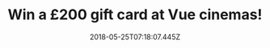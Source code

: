 ---
campaign-uuid: "c-fe359cda-b21f-4553-8107-00fede0a9ac5"
type: "Preview"
category: "Entertainment"
date: "2018-05-25T07:18:07.445Z"
end-date: "2018-06-30T23:59:00.000Z"
disable-form: false
is_promoted: false
has_entry_page: true
title: "Win a £200 gift card at Vue cinemas!"
competition-description: "<p>Looking forward to spend a great night out with friends?\
  \ NME AAA has the perfect solution for YOU! We’re giving away a £200 gift card to\
  \ spend at VUE cinemas!</p>\r\n<p>If this sounds like the best plan for your weekend,\
  \ click below!</p>"
hero-header: "Win a £200 gift card at Vue cinemas!"
terms-confirmation: "N/A"
banner-img: "https://assets.expresslyapp.com/asset-07252430-15d2-4f3e-845e-9e5366fe903f.jpg"
logo-left-href: "https://www.myvue.com"
logo-left-image: "https://assets.expresslyapp.com/asset-742531da-0736-45d6-98b5-2b1897c3c067.jpg"
logo-left-title: "Vue"
bg-image-hero: "https://assets.expresslyapp.com/asset-dd3d0f1b-7478-4cfe-8a7c-3ace0bfb5bcb.jpg"
bg-image-first: "https://assets.expresslyapp.com/asset-5132afb3-0d22-4ab6-a808-7b4d3bd693d6.jpg"
bg-image-second: "https://assets.expresslyapp.com/asset-31c8cfc5-6412-4ede-995d-bd1e2d7c8b6a.jpg"
bg-image-third: "https://assets.expresslyapp.com/asset-d0e1b7eb-3a01-4ac1-89d1-bc261e176086.jpg"
section1-content: "<p>Vue Entertainment (Vue) is a leader in the premium entertainment\
  \ cinema sector in the UK.</p>\r\n<p>Committed to continued growth and development\
  \ of its premium entertainment ‘big screen’ experience, Vue delivers the best choice\
  \ of content, combined with the best technology in the best environment.</p>\r\n\
  <p>Vue Cinemas around the UK offer a range of content: event cinema titles including\
  \ opera, ballet, musicals, national theatre, live streaming of sporting events and\
  \ concerts through to hosting Gaming championships and dedicating multiple screens\
  \ to eGaming arenas.</p>"
section2-content: "<p>We know that there is nothing better than immerse yourself in\
  \ a film, storyline or signing along your favourite soundtrack…</p>\r\n<p>…AND we\
  \ know as well that movies bring friends together and now, thanks to NME AAA you\
  \ can treat yourself or take someone you love to VUE cinemas because we’re giving\
  \ away a £200 gift card to spend at VUE cinemas for one lucky NME AAA member to\
  \ win!</p>"
section3-content: "<p>Competition closes on June 27th at 23:59 so hurry up, submit\
  \ below and have a blast with your beloved ones at Vue cinemas!</p>\r\n<p>Good luck!</p>"
entry-title: "Win a £200 gift card at Vue cinemas!"
entry-content: "<p>Complete the form below before June 27th at 23:59 and enjoy your\
  \ favourite movie and those popcorns at Vue cinemas!</p>"
has-winner: false
prize-description: "A £200 gift card at Vue cinemas!"
---